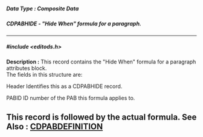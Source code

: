 ##### Data Type : Composite Data
##### CDPABHIDE - "Hide When" formula for a paragraph.
---
##### #include <editods.h>
**Description :**
This record contains the "Hide When" formula for a paragraph attributes block.  
The fields in this structure are:

Header Identifies this as a CDPABHIDE record.

PABID  ID number of the PAB this formula applies to.

This record is followed by the actual formula.
**See Also :**
[CDPABDEFINITION](D:/md_files/CDPABDEFINITION.md)
---
